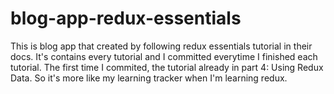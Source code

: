 # blog-app-redux-essentials
This is blog app that created by following redux essentials tutorial in their docs. It's contains every tutorial and I committed everytime I finished each tutorial.  The first time I commited, the tutorial already in part 4: Using Redux Data. So it's more like my learning tracker when I'm learning redux.
